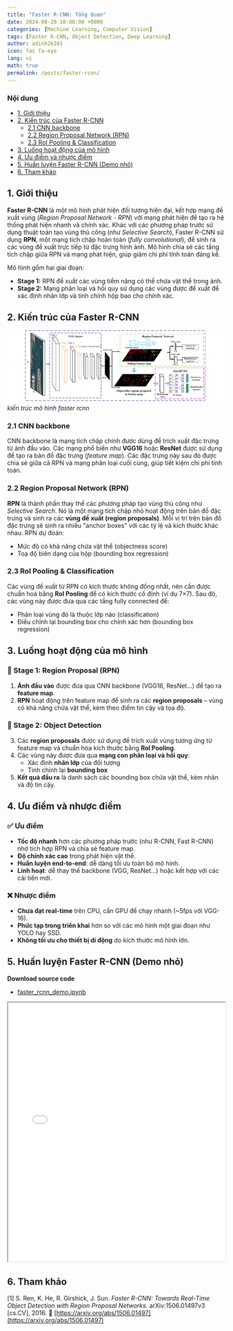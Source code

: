 ```yaml
---
title: "Faster R-CNN: Tổng Quan"
date: 2024-08-20 10:00:00 +0000
categories: [Machine Learning, Computer Vision]
tags: [Faster R-CNN, Object Detection, Deep Learning]
author: adinh26101
icon: fas fa-eye
lang: vi
math: true
permalink: /posts/faster-rcnn/
---
```


### Nội dung
- [1. Giới thiệu](#-gioi-thieu)
- [2. Kiến trúc của Faster R-CNN](#-kien-truc)
    - [2.1 CNN backbone](#-cnn-backbone)
    - [2.2 Region Proposal Network (RPN)](#-rpn)
    - [2.3 RoI Pooling & Classification](#-roi)
- [3. Luồng hoạt động của mô hình](#-luong-hoat-dong)
- [4. Ưu điểm và nhược điểm](#-uu-diem-va-nhuoc-diem)
- [5. Huấn luyện Faster R-CNN (Demo nhỏ)](#-demo-nho)
- [6. Tham khảo](#-tham-khao)

<a href="#-gioi-thieu" name="-gioi-thieu"></a>
## 1. Giới thiệu

**Faster R-CNN** là một mô hình phát hiện đối tượng hiện đại, kết hợp mạng đề xuất vùng (*Region Proposal Network - RPN*) với mạng phát hiện để tạo ra hệ thống phát hiện nhanh và chính xác. Khác với các phương pháp trước sử dụng thuật toán tạo vùng thủ công (như *Selective Search*), Faster R-CNN sử dụng **RPN**, một mạng tích chập hoàn toàn (*fully convolutional*), để sinh ra các vùng đề xuất trực tiếp từ đặc trưng hình ảnh. Mô hình chia sẻ các tầng tích chập giữa RPN và mạng phát hiện, giúp giảm chi phí tính toán đáng kể.

Mô hình gồm hai giai đoạn:

- **Stage 1:** RPN đề xuất các vùng tiềm năng có thể chứa vật thể trong ảnh.
- **Stage 2:** Mạng phân loại và hồi quy sử dụng các vùng được đề xuất để xác định nhãn lớp và tinh chỉnh hộp bao cho chính xác.

<a href="#-kien-truc" name="-kien-truc"></a>
## 2. Kiến trúc của Faster R-CNN

<p>
    <img src="assets/2025-06-1-faster-rcnn/faster-rcnn.png" alt="kiến trúc mô hình faster rcnn"/>
    <em>kiến trúc mô hình faster rcnn</em>
</p>

<a href="#-cnn-backbone" name="-cnn-backbone"></a>
### 2.1 CNN backbone

CNN backbone là mạng tích chập chính được dùng để trích xuất đặc trưng từ ảnh đầu vào. Các mạng phổ biến như **VGG16** hoặc **ResNet** được sử dụng để tạo ra bản đồ đặc trưng (*feature map*). Các đặc trưng này sau đó được chia sẻ giữa cả RPN và mạng phân loại cuối cùng, giúp tiết kiệm chi phí tính toán.

<a href="#-rpn" name="-rpn"></a>
### 2.2 Region Proposal Network (RPN)

**RPN** là thành phần thay thế các phương pháp tạo vùng thủ công như *Selective Search*. Nó là một mạng tích chập nhỏ hoạt động trên bản đồ đặc trưng và sinh ra các **vùng đề xuất (region proposals)**. Mỗi vị trí trên bản đồ đặc trưng sẽ sinh ra nhiều "anchor boxes" với các tỷ lệ và kích thước khác nhau. RPN dự đoán:
- Mức độ có khả năng chứa vật thể (objectness score)
- Toạ độ biên dạng của hộp (bounding box regression)

<a href="#-roi" name="-roi"></a>
### 2.3 RoI Pooling & Classification

Các vùng đề xuất từ RPN có kích thước không đồng nhất, nên cần được chuẩn hoá bằng **RoI Pooling** để có kích thước cố định (ví dụ 7×7). Sau đó, các vùng này được đưa qua các tầng fully connected để:
- Phân loại vùng đó là thuộc lớp nào (classification)
- Điều chỉnh lại bounding box cho chính xác hơn (bounding box regression)

<a href="#-luong-hoat-dong" name="-luong-hoat-dong"></a>
## 3. Luồng hoạt động của mô hình

### 🔹 Stage 1: Region Proposal (RPN)
1. **Ảnh đầu vào** được đưa qua CNN backbone (VGG16, ResNet...) để tạo ra **feature map**.
2. **RPN** hoạt động trên feature map để sinh ra các **region proposals** – vùng có khả năng chứa vật thể, kèm theo điểm tin cậy và tọa độ.

### 🔹 Stage 2: Object Detection
3. Các **region proposals** được sử dụng để trích xuất vùng tương ứng từ feature map và chuẩn hóa kích thước bằng **RoI Pooling**.
4. Các vùng này được đưa qua **mạng con phân loại và hồi quy**:
   - Xác định **nhãn lớp** của đối tượng
   - Tinh chỉnh lại **bounding box**
5. **Kết quả đầu ra** là danh sách các bounding box chứa vật thể, kèm nhãn và độ tin cậy.

<a href="#-uu-diem-va-nhuoc-diem" name="-uu-diem-va-nhuoc-diem"></a>
## 4. Ưu điểm và nhược điểm

### ✅ Ưu điểm
- **Tốc độ nhanh** hơn các phương pháp trước (như R-CNN, Fast R-CNN) nhờ tích hợp RPN và chia sẻ feature map.
- **Độ chính xác cao** trong phát hiện vật thể.
- **Huấn luyện end-to-end**: dễ dàng tối ưu toàn bộ mô hình.
- **Linh hoạt**: dễ thay thế backbone (VGG, ResNet...) hoặc kết hợp với các cải tiến mới.

### ❌ Nhược điểm
- **Chưa đạt real-time** trên CPU, cần GPU để chạy nhanh (~5fps với VGG-16).
- **Phức tạp trong triển khai** hơn so với các mô hình một giai đoạn như YOLO hay SSD.
- **Không tối ưu cho thiết bị di động** do kích thước mô hình lớn.

<a href="#-demo-nho" name="-demo-nho"></a>
## 5. Huấn luyện Faster R-CNN (Demo nhỏ)

**Download source code**
- [faster_rcnn_demo.ipynb](/assets/2025-06-1-faster-rcnn/faster_rcnn_demo.ipynb)

<iframe src="/assets/2025-06-1-faster-rcnn/faster_rcnn_demo.html" width="100%" height="600px"></iframe>

<a href="#-tham-khao" name="-tham-khao"></a>
## 6. Tham khảo
[1] S. Ren, K. He, R. Girshick, J. Sun. *Faster R-CNN: Towards Real-Time Object Detection with Region Proposal Networks*. arXiv:1506.01497v3 [cs.CV], 2016.  🔗 [https://arxiv.org/abs/1506.01497](https://arxiv.org/abs/1506.01497)